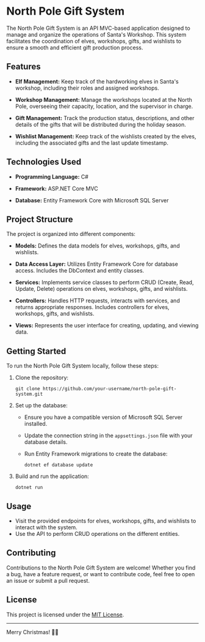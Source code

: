 # North Pole Gift System

The North Pole Gift System is an API MVC-based application designed to manage and organize the operations of Santa's Workshop. This system facilitates the coordination of elves, workshops, gifts, and wishlists to ensure a smooth and efficient gift production process.

## Features

- **Elf Management:** Keep track of the hardworking elves in Santa's workshop, including their roles and assigned workshops.

- **Workshop Management:** Manage the workshops located at the North Pole, overseeing their capacity, location, and the supervisor in charge.

- **Gift Management:** Track the production status, descriptions, and other details of the gifts that will be distributed during the holiday season.

- **Wishlist Management:** Keep track of the wishlists created by the elves, including the associated gifts and the last update timestamp.

## Technologies Used

- **Programming Language:** C#

- **Framework:** ASP.NET Core MVC

- **Database:** Entity Framework Core with Microsoft SQL Server

## Project Structure

The project is organized into different components:

- **Models:** Defines the data models for elves, workshops, gifts, and wishlists.

- **Data Access Layer:** Utilizes Entity Framework Core for database access. Includes the DbContext and entity classes.

- **Services:** Implements service classes to perform CRUD (Create, Read, Update, Delete) operations on elves, workshops, gifts, and wishlists.

- **Controllers:** Handles HTTP requests, interacts with services, and returns appropriate responses. Includes controllers for elves, workshops, gifts, and wishlists.

- **Views:** Represents the user interface for creating, updating, and viewing data.

## Getting Started

To run the North Pole Gift System locally, follow these steps:

1. Clone the repository:

   ```
   git clone https://github.com/your-username/north-pole-gift-system.git
   ```

2. Set up the database:
   - Ensure you have a compatible version of Microsoft SQL Server installed.
   - Update the connection string in the `appsettings.json` file with your database details.
   - Run Entity Framework migrations to create the database:

     ```
     dotnet ef database update
     ```

3. Build and run the application:

   ```
   dotnet run
   ```


## Usage

- Visit the provided endpoints for elves, workshops, gifts, and wishlists to interact with the system.
- Use the API to perform CRUD operations on the different entities.

## Contributing

Contributions to the North Pole Gift System are welcome! Whether you find a bug, have a feature request, or want to contribute code, feel free to open an issue or submit a pull request.

## License

This project is licensed under the [MIT License](LICENSE).

---

Merry Christmas! 🎅🎁
